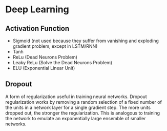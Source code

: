 # Deep Learning

## Activation Function

* Sigmoid (not used because they suffer from vanishing and exploding gradient problem, except in LSTM/RNN)
* Tanh 
* ReLu (Dead Neurons Problem)
* Leaky ReLu (Solve the Dead Neurons Problem)
* ELU (Exponential Linear Unit)

## Dropout

A form of regularization useful in training neural networks. Dropout regularization works by removing a random selection of a fixed number of the units in a network layer for a single gradient step. The more units dropped out, the stronger the regularization. This is analogous to training the network to emulate an exponentially large ensemble of smaller networks.
